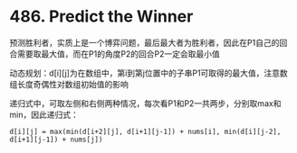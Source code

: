 # 486. Predict the Winner

预测胜利者，实质上是一个博弈问题，最后最大者为胜利者，因此在P1自己的回合需要取最大值，而在P1的角度P2的回合P2一定会取最小值

动态规划：d[i][j]为在数组中，第i到第j位置中的子串P1可取得的最大值，注意数组长度奇偶性对数组初始值的影响

递归式中，可取左侧和右侧两种情况，每次看P1和P2一共两步，分别取max和min，因此递归式：
```
d[i][j] = max(min(d[i+2][j], d[i+1][j-1]) + nums[i], min(d[i][j-2], d[i+1][j-1]) + nums[j])
```